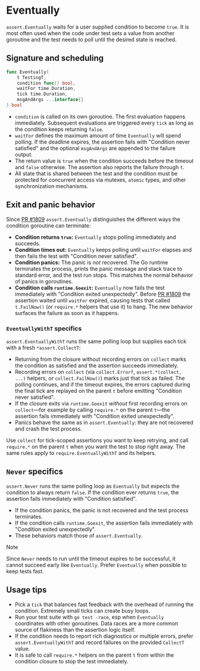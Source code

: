 # Eventually

`assert.Eventually` waits for a user supplied condition to become `true`. It is
most often used when the code under test sets a value from another goroutine and
the test needs to poll until the desired state is reached.

## Signature and scheduling

```go
func Eventually(
    t TestingT,
    condition func() bool,
    waitFor time.Duration,
    tick time.Duration,
    msgAndArgs ...interface{}
) bool
```

- `condition` is called on its own goroutine. The first evaluation happens
  immediately. Subsequent evaluations are triggered every `tick` as long as the
  condition keeps returning `false`.
- `waitFor` defines the maximum amount of time `Eventually` will spend polling. If
  the deadline expires, the assertion fails with "Condition never satisfied" and
  the optional `msgAndArgs` are appended to the failure output.
- The return value is `true` when the condition succeeds before the timeout and
  `false` otherwise. The assertion also reports the failure through `t`.
- All state that is shared between the test and the condition must be protected
  for concurrent access via mutexes, `atomic` types, and other synchronization
  mechanisms.

## Exit and panic behavior

Since [PR #1809](https://github.com/stretchr/testify/pull/1809) `assert.Eventually`
distinguishes the different ways the condition goroutine can terminate:

- **Condition returns `true`:** `Eventually` stops polling immediately and
  succeeds.
- **Condition times out:** `Eventually` keeps polling until `waitFor` elapses and
  then fails the test with "Condition never satisfied".
- **Condition panics:** The panic is *not* recovered. The Go runtime terminates
  the process, prints the panic message and stack trace to standard error, and
  the test run stops. This matches the normal behavior of panics in goroutines.
- **Condition calls `runtime.Goexit`:** `Eventually` now fails the test
  immediately with "Condition exited unexpectedly".
  Before [PR #1809](https://github.com/stretchr/testify/pull/1809)
  the assertion waited until `waitFor` expired, causing tests that called
  `t.FailNow()` (or `require.*` helpers that use it) to hang.
  The new behavior surfaces the failure as soon as it happens.

### `EventuallyWithT` specifics

`assert.EventuallyWithT` runs the same polling loop but supplies each tick with
a fresh `*assert.CollectT`:

- Returning from the closure without recording errors on `collect` marks the
  condition as satisfied and the assertion succeeds immediately.
- Recording errors on `collect` (via `collect.Errorf`, `assert.*(collect, ...)`
  helpers, or `collect.FailNow()`) marks just that tick as failed. The polling
  continues, and if the timeout expires, the errors captured during the final
  tick are replayed on the parent `t` before emitting "Condition never satisfied".
- If the closure exits via `runtime.Goexit` *without* first recording errors on
  `collect`—for example by calling `require.*` on the parent `t`—the assertion
  fails immediately with "Condition exited unexpectedly".
- Panics behave the same as in `assert.Eventually`: they are not recovered and
  crash the test process.

Use `collect` for tick-scoped assertions you want to keep retrying, and call
`require.*` on the parent `t` when you want the test to stop right away. The
same rules apply to `require.EventuallyWithT` and its helpers.

## `Never` specifics

`assert.Never` runs the same polling loop as `Eventually` but expects the
condition to always return `false`. If the condition ever returns `true`, the
assertion fails immediately with "Condition satisfied".

- If the condition panics, the panic is not recovered and the test process
  terminates.
- If the condition calls `runtime.Goexit`, the assertion fails immediately with
  "Condition exited unexpectedly".
- These behaviors match those of `assert.Eventually`.

> [!Note]
> Since `Never` needs to run until the timeout expires to be successful,
> it cannot succeed early like `Eventually`. Prefer `Eventually` when possible
> to keep tests fast.

## Usage tips

- Pick a `tick` that balances fast feedback with the overhead of running the
  condition. Extremely small ticks can create busy loops.
- Run your test suite with `go test -race`, esp when `Eventually` coordinates
  with other goroutines. Data races are a more common source of flakiness
  than the assertion logic itself.
- If the condition needs to report rich diagnostics or multiple errors, prefer
  `assert.EventuallyWithT` and record failures on the provided `CollectT` value.
- It is safe to call `require.*` helpers on the parent `t` from within the
  condition closure to stop the test immediately.

